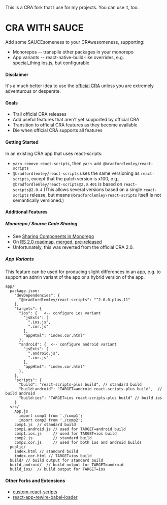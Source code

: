 This is a CRA fork that I use for my projects.  You can use it, too.

# CRA WITH SAUCE
Add some SAUCEsomeness to your CRAwesomeness, supporting:
* Monorepos -- transpile other packages in your monorepo
* App variants -- react-native-build-like overrides, e.g. special_thing.ios.js, but configurable

#### Disclaimer
It's a much better idea to use the [official CRA](https://github.com/facebook/create-react-app) unless you are extremely adventurous or desperate.

#### Goals
* Trail official CRA releases
* Add useful features that aren't yet supported by official CRA
* Transition to official CRA features as they become available
* Die when official CRA supports all features

#### Getting Started
In an existing CRA app that uses react-scripts:
* ```yarn remove react-scripts```, then ```yarn add @bradfordlemley/react-scripts```
* ```@bradfordlemley/react-scripts``` uses the same versioning as ```react-scripts```, except that the patch version is x100, e.g., ```@bradfordlemley/react-scripts@2.0.401``` is based on ```react-scripts@2.0.4```  (This allows several versions based on a single ```react-scripts``` release, but means ```@bradfordlemley\react-scripts``` itself is not semantically versioned.)

#### Additional Features
##### Monorepo / Source Code Sharing
   * See [Sharing Components in Monorepo]( https://github.com/facebook/create-react-app/blob/next/packages/react-scripts/template/README.md#sharing-components-in-a-monorepo)
   * On [RS 2.0 roadmap](https://github.com/facebook/create-react-app/issues/3815), [merged](https://github.com/facebook/create-react-app/pull/3741), [pre-released](https://github.com/facebook/create-react-app/issues/3815#issuecomment-363631534)
   * Unfortunately, this was reverted from the official CRA 2.0.

##### App Variants
This feature can be used for producing slight differences in an app, e.g. to support an admin variant of the app or a hybrid version of the app.
```
app/
  package.json:
    "devDependencies": {
      "@bradfordlemley/react-scripts": "^2.0.0-plus.11"
    },
    "targets": {
      "ios": {   <-- configure ios variant
        "jsExts": [
          ".ios.js",
          ".cor.js"
        ],
        "appHtml": "index.cor.html"
      },
      "android": {  <-- configure android variant
        "jsExts": [
          ".android.js",
          ".cor.js"
        ],
        "appHtml": "index.cor.html"
      },
    },
    "scripts": {
      "build": "react-scripts-plus build", // standard build
      "build:android": "TARGET=android react-scripts-plus build",  // build android
      "build:ios": "TARGET=ios react-scripts-plus build" // build ios
    }
  src/
    App.js
      import comp1 from './comp1';
      import comp2 from './comp2';
    comp1.js  // standard build
    comp1.android.js // used for TARGET=android build
    comp1.ios.js     // used for TARGET=ios build
    comp2.js         // standard build
    comp2.cor.js     // used for both ios and android builds
  public/
    index.html // standard build
    index.cor.html // TARGET=ios build
  build/ // build output for standard build
  build_android/  // build output for TARGET=android
  build_ios/  // build output for TARGET=ios
```

#### Other Forks and Extensions
* [custom-react-scripts](https://github.com/kitze/custom-react-scripts)
* [react-app-rewire-babel-loader](https://github.com/dashed/react-app-rewire-babel-loader)
